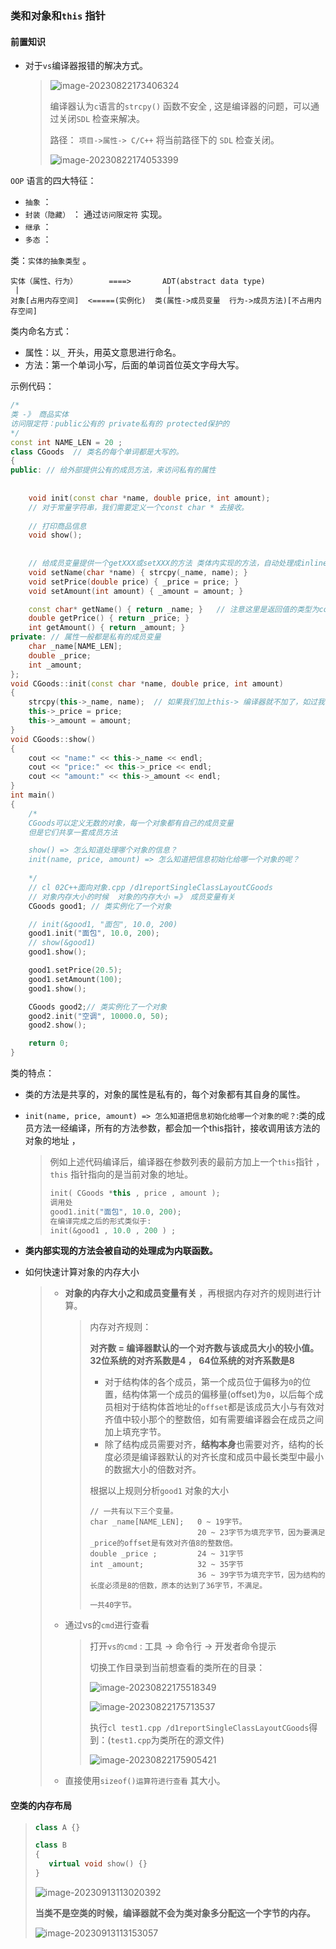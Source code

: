 ### 类和对象和`this` 指针

 #### 前置知识

+ 对于`vs`编译器报错的解决方式。

  > ![image-20230822173406324](assets/image-20230822173406324.png)
  >
  > 编译器认为`c`语言的`strcpy()` 函数不安全 , 这是编译器的问题，可以通过关闭`SDL` 检查来解决。
  >
  > 路径： `项目->属性-> C/C++` 将当前路径下的 `SDL` 检查关闭。
  >
  > ![image-20230822174053399](assets/image-20230822174053399.png)
  >
  > 



`OOP` 语言的四大特征：

+ `抽象` ： 
+  `封装（隐藏）` ： 通过`访问限定符` 实现。
+ `继承` ： 
+  `多态` ：  

类：`实体的抽象类型` 。

```
实体（属性、行为）       ====>       ADT(abstract data type)
 |                                 |
对象[占用内存空间]  <=====(实例化)  类(属性->成员变量  行为->成员方法)[不占用内存空间]
```

 类内命名方式：

+ 属性：以`_` 开头，用英文意思进行命名。
+ 方法：第一个单词小写，后面的单词首位英文字母大写。



示例代码：

```C++
/*
类 -》 商品实体
访问限定符：public公有的 private私有的 protected保护的
*/
const int NAME_LEN = 20 ; 
class CGoods  // 类名的每个单词都是大写的。
{
public: // 给外部提供公有的成员方法，来访问私有的属性
	
	
    void init(const char *name, double price, int amount);
    // 对于常量字符串，我们需要定义一个const char * 去接收。
    
	// 打印商品信息
	void show();
    
    
	// 给成员变量提供一个getXXX或setXXX的方法 类体内实现的方法，自动处理成inline内联函数
	void setName(char *name) { strcpy(_name, name); }
	void setPrice(double price) { _price = price; }
	void setAmount(int amount) { _amount = amount; }

	const char* getName() { return _name; }   // 注意这里是返回值的类型为const char*: 防止对象的私有属性被修改
	double getPrice() { return _price; }
	int getAmount() { return _amount; }
private: // 属性一般都是私有的成员变量
	char _name[NAME_LEN];
	double _price;
	int _amount;
};
void CGoods::init(const char *name, double price, int amount)
{
	strcpy(this->_name, name);  // 如果我们加上this-> 编译器就不加了，如过我们不加，那么编译器就帮我们加上。
	this->_price = price;
	this->_amount = amount;
}
void CGoods::show()
{
	cout << "name:" << this->_name << endl;
	cout << "price:" << this->_price << endl;
	cout << "amount:" << this->_amount << endl;
}
int main()
{
	/*
	CGoods可以定义无数的对象，每一个对象都有自己的成员变量
	但是它们共享一套成员方法

	show() => 怎么知道处理哪个对象的信息？
	init(name, price, amount) => 怎么知道把信息初始化给哪一个对象的呢？
	
	*/
	// cl 02C++面向对象.cpp /d1reportSingleClassLayoutCGoods
	// 对象内存大小的时候  对象的内存大小 =》 成员变量有关
	CGoods good1; // 类实例化了一个对象

	// init(&good1, "面包", 10.0, 200)
	good1.init("面包", 10.0, 200);
	// show(&good1)
	good1.show();

	good1.setPrice(20.5);
	good1.setAmount(100);
	good1.show();

	CGoods good2;// 类实例化了一个对象
	good2.init("空调", 10000.0, 50);
	good2.show();

    return 0; 
}
```



类的特点：

+ 类的方法是共享的，对象的属性是私有的，每个对象都有其自身的属性。

+ `init(name, price, amount) => 怎么知道把信息初始化给哪一个对象的呢？`:类的成员方法一经编译，所有的方法参数，都会加一个this指针，接收调用该方法的对象的地址  ， 

  > 例如上述代码编译后，编译器在参数列表的最前方加上一个`this`指针 ， `this` 指针指向的是当前对象的地址。  
  >
  >  ```C++
  > init( CGoods *this , price , amount ); 
  > 调用处
  > good1.init("面包", 10.0, 200);   
  > 在编译完成之后的形式类似于: 
  > init(&good1 , 10.0 , 200 ) ;  
  >  ```

+ **类内部实现的方法会被自动的处理成为内联函数。**

+ 如何快速计算对象的内存大小 

  > + **对象的内存大小之和成员变量有关** ，再根据内存对齐的规则进行计算。
  >
  >   >  内存对齐规则：
  >   >
  >   > **对齐数 = 编译器默认的一个对齐数与该成员大小的较小值。 32位系统的对齐系数是4 ， 64位系统的对齐系数是8**
  >   >
  >   > + 对于结构体的各个成员，第一个成员位于偏移为`0`的位置，结构体第一个成员的偏移量(offset)为`0`，以后每个成员相对于结构体首地址的`offset`都是该成员大小与有效对齐值中较小那个的整数倍，如有需要编译器会在成员之间加上填充字节。
  >   > + 除了结构成员需要对齐，**结构本身**也需要对齐，结构的长度必须是编译器默认的对齐长度和成员中最长类型中最小的数据大小的倍数对齐。
  >   >
  >   > 根据以上规则分析`good1` 对象的大小
  >   >
  >   > ``` 
  >   > // 一共有以下三个变量。
  >   > char _name[NAME_LEN];   0 ~ 19字节。      
  >   >  						20 ~ 23字节为填充字节，因为要满足_price的offset是有效对齐值8的整数倍。
  >   > double _price ;         24 ~ 31字节          
  >   > int _amount;            32 ~ 35字节
  >   > 						36 ~ 39字节为填充字节，因为结构的长度必须是8的倍数，原本的达到了36字节，不满足。
  >   > 
  >   > 一共40字节。
  >   > ```
  >
  > + 通过vs的`cmd`进行查看 
  >
  >   > 打开`vs的cmd` : 工具  ->  命令行 -> 开发者命令提示
  >   >
  >   > 切换工作目录到当前想查看的类所在的目录：	
  >   >
  >   > ![image-20230822175518349](assets/image-20230822175518349.png)
  >   >
  >   > ![image-20230822175713537](assets/image-20230822175713537.png)
  >   >
  >   > 执行`cl test1.cpp /d1reportSingleClassLayoutCGoods`得到：(`test1.cpp`为类所在的源文件) 
  >   >
  >   > ![image-20230822175905421](assets/image-20230822175905421.png)
  >
  > + 直接使用`sizeof()运算符进行查看` 其大小。 





#### 空类的内存布局

> ```C++
> class A {}
> 
> class B  
> {
>    virtual void show() {}
> }
> 
> ```
>
> ![image-20230913113020392](assets/image-20230913113020392.png)
>
> **当类不是空类的时候，编译器就不会为类对象多分配这一个字节的内存。**
>
> ![image-20230913113153057](assets/image-20230913113153057.png)